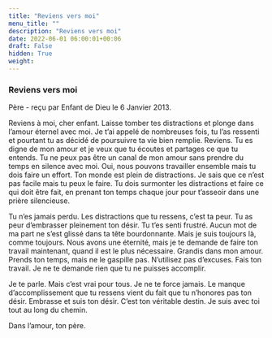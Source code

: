 ```yaml
---
title: "Reviens vers moi"
menu_title: ""
description: "Reviens vers moi"
date: 2022-06-01 06:00:01+00:06
draft: False
hidden: True
weight:
---
```

### Reviens vers moi

Père - reçu par Enfant de Dieu le 6 Janvier 2013.

Reviens à moi, cher enfant. Laisse tomber tes distractions et plonge dans l’amour éternel avec moi. Je t’ai appelé de nombreuses fois, tu l’as ressenti et pourtant tu as décidé de poursuivre ta vie bien remplie. Reviens. Tu es digne de mon amour et je veux que tu écoutes et partages ce que tu entends. Tu ne peux pas être un canal de mon amour sans prendre du temps en silence avec moi. Oui, nous pouvons travailler ensemble mais tu dois faire un effort. Ton monde est plein de distractions. Je sais que ce n’est pas facile mais tu peux le faire. Tu dois surmonter les distractions et faire ce qui doit être fait, en prenant ton temps chaque jour pour t’asseoir dans une prière silencieuse.

Tu n’es jamais perdu. Les distractions que tu ressens, c’est ta peur. Tu as peur d’embrasser pleinement ton désir. Tu t’es senti frustré. Aucun mot de ma part ne s’est glissé dans ta tête bourdonnante. Mais je suis toujours là, comme toujours. Nous avons une éternité, mais je te demande de faire ton travail maintenant, quand il est le plus nécessaire. Grandis dans mon amour. Prends ton temps, mais ne le gaspille pas. N’utilisez pas d’excuses. Fais ton travail. Je ne te demande rien que tu ne puisses accomplir.

Je te parle. Mais c’est vrai pour tous. Je ne te force jamais. Le manque d’accomplissement que tu ressens vient du fait que tu n’honores pas ton désir. Embrasse et suis ton désir. C’est ton véritable destin. Je suis avec toi tout au long du chemin.

Dans l’amour, ton père.



